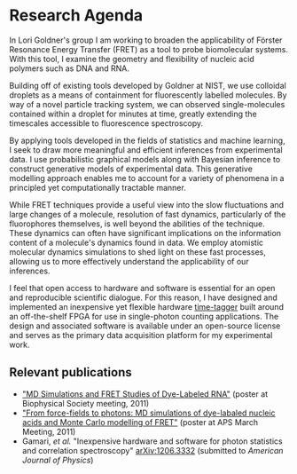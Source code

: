 # Research Agenda

In Lori Goldner's group I am working to broaden the applicability of
Förster Resonance Energy Transfer (FRET) as a tool to probe biomolecular
systems. With this tool, I examine the geometry and flexibility of
nucleic acid polymers such as DNA and RNA.

Building off of existing tools developed by Goldner at NIST, we
use colloidal droplets as a means of containment for fluorescently
labelled molecules. By way of a novel particle tracking system, we can
observed single-molecules contained within a droplet for minutes at
time, greatly extending the timescales accessible to fluorescence
spectroscopy.

By applying tools developed in the fields of statistics and machine
learning, I seek to draw more meaningful and efficient inferences from
experimental data. I use probabilistic graphical models along with
Bayesian inference to construct generative models of experimental
data. This generative modelling approach enables me to account for a
variety of phenomena in a principled yet computationally tractable
manner.

While FRET techniques provide a useful view into the slow fluctuations
and large changes of a molecule, resolution of fast dynamics,
particularly of the fluorophores themselves, is well beyond the
abilities of the technique. These dynamics can often have
significant implications on the information content of a
molecule's dynamics found in data. We employ atomistic molecular
dynamics simulations to shed light on these fast processes, allowing
us to more effectively understand the applicability of our inferences.

I feel that open access to hardware and software is essential for an
open and reproducible scientific dialogue. For this reason, I have
designed and implemented an inexpensive yet flexible hardware
[time-tagger](http://goldnerlab.physics.umass.edu/wiki/FpgaTimeTagger)
built around an off-the-shelf FPGA for use in single-photon counting
applications. The design and associated software is available under an
open-source license and serves as the primary data acquisition
platform for my experimental work.

## Relevant publications
  * ["MD Simulations and FRET Studies of Dye-Labeled RNA"](http://goldnerlab.physics.umass.edu/~peker/2011%20biophys%20Milas%20Poster.pdf)
    (poster at Biophysical Society meeting, 2011)
  * ["From force-fields to photons: MD simulations of dye-labaled nucleic acids and Monte Carlo modelling of FRET"](http://meetings.aps.org/Meeting/NEF11/Event/158326)
    (poster at APS March Meeting, 2011)
  * Gamari, *et al.* "Inexpensive hardware and software for photon
    statistics and correlation spectroscopy"
    [arXiv:1206.3332](http://arxiv.org/abs/1206.3332) (submitted to
    *American Journal of Physics*)


